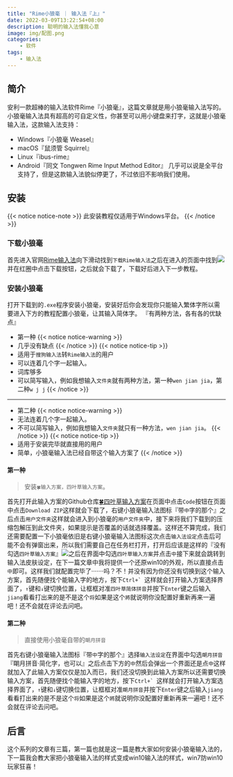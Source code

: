 ```yaml
---
title: "Rime小狼毫 ｜ 输入法『上』"
date: 2022-03-09T13:22:54+08:00
description: 聪明的输入法懂我心意
image: img/配图.png
categories:
    - 软件
tags:
    - 输入法
---
```


## 简介
安利一款超棒的输入法软件Rime『小狼毫』，这篇文章就是用小狼毫输入法写的。小狼毫输入法具有超高的可自定义性，你甚至可以用小键盘来打字，这就是小狼毫输入法，这款输入法支持：
- Windows『小狼毫 Weasel』
- macOS『鼠须管 Squirrel』
- Linux『ibus-rime』
- Android『同文 Tongwen Rime Input Method Editor』
几乎可以说是全平台支持了，但是这款输入法貌似停更了，不过依旧不影响我们使用。
## 安装
{{< notice notice-note >}}
此安装教程仅适用于Windows平台。
{{< /notice >}}
### 下载小狼毫
首先进入官网[Rime输入法](https://rime.im/)向下滑动找到`下载Rime输入法`之后在进入的页面中找到![](img/下载教程.png)并在红圈中点击下载按钮，之后就会下载了，下载好后进入下一步教程。
### 安装小狼毫
打开下载到的`.exe`程序安装小狼毫，安装好后你会发现你只能输入繁体字所以需要进入下方的教程配置小狼毫，让其输入简体字。
『有两种方法，各有各的优缺点』
- 第一种
{{< notice notice-warning >}}
- 几乎没有缺点
{{< /notice >}}
{{< notice notice-tip >}}
- 适用于`搜狗输入法`转`Rime输入法`的用户
- 可以连着几个字一起输入。
- 词库够多
- 可以简写输入，例如我想输入`文件夹`就有两种方法，第一种`wen jian jia`，第二种`w j j`
{{< /notice >}}
***
- 第二种
{{< notice notice-warning >}}
- 无法连着几个字一起输入。
- 不可以简写输入，例如我想输入`文件夹`就只有一种方法，`wen jian jia`。
{{< /notice >}}
{{< notice notice-tip >}}
- 适用于安装完毕就直接用的用户
- 简单，小狼毫输入法已经自带这个输入方案了
{{< /notice >}}

#### 第一种
>安装`🍀️输入方案，四叶草输入方案`。

首先打开此输入方案的Github仓库[🍀️四叶草输入方案](https://github.com/fkxxyz/rime-cloverpinyin)在页面中点击`Code`按钮在页面中点击`Download ZIP`这样就会下载了，右键小狼毫输入法图标『带`中`字的那个』之后点击`用户文件夹`这样就会进入到小狼毫的`用户文件夹`中，接下来将我们下载到的压缩包解压到此文件夹，如果提示是否覆盖的话就选择覆盖。这样还不算完成，我们还需要配置一下小狼毫依旧是右键小狼毫输入法图标这次点击`输入法设定`点击后可能不会有弹窗出来，所以我们需要自己在任务栏打开，打开后应该是这样的『没有勾选`四叶草输入方案`』![](img/小狼毫输入法设定.png)之后在界面中勾选`四叶草输入方案`并点击`中`接下来就会跳转到输入法皮肤设定，在下一篇文章中我将提供一个还原win10的外观，所以直接点击`中`即可。这样我们就配置完毕了·······吗？不！并没有因为你还没有切换到这个输入方案，首先随便找个能输入字的地方，按下``Ctrl+` ``这样就会打开输入方案选择界面了，`↑`键和`↓`键切换位置，让框框对准`四叶草简体拼音`并按下`Enter`键之后输入`jiang`看看打出来的是不是这个`将`如果是这个`將`就说明你没配置好重新再来一遍吧！还不会就在评论去问吧。
#### 第二种
>直接使用小狼毫自带的`朙月拼音`

首先右键小狼毫输入法图标『带`中`字的那个』选择`输入法设定`在界面中勾选`朙月拼音`『朙月拼音·简化字，也可以』之后点击下方的`中`然后会弹出一个界面还是点`中`这样就加入了此输入方案仅仅是加入而已，我们还没切换到此输入方案所以还需要切换输入方案，首先随便找个能输入字的地方，按下``Ctrl+` ``这样就会打开输入方案选择界面了，`↑`键和`↓`键切换位置，让框框对准`朙月拼音`并按下`Enter`键之后输入`jiang`看看打出来的是不是这个`将`如果是这个`將`就说明你没配置好重新再来一遍吧！还不会就在评论去问吧。
## 后言
这个系列的文章有三篇，第一篇也就是这一篇是教大家如何安装小狼毫输入法的，下一篇我会教大家把小狼毫输入法的样式变成win10输入法的样式，win7防win10玩家狂喜！